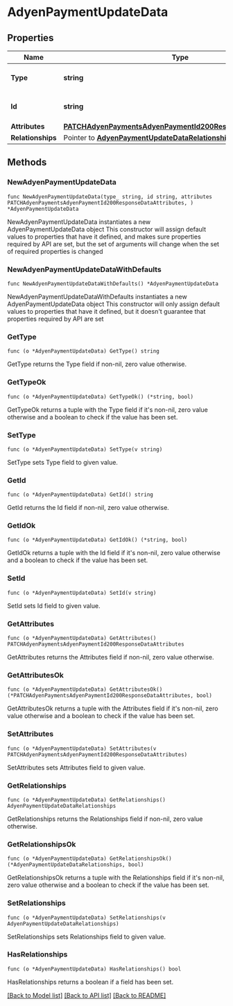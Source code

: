 # AdyenPaymentUpdateData

## Properties

Name | Type | Description | Notes
------------ | ------------- | ------------- | -------------
**Type** | **string** | The resource&#39;s type | 
**Id** | **string** | The resource&#39;s id | 
**Attributes** | [**PATCHAdyenPaymentsAdyenPaymentId200ResponseDataAttributes**](PATCHAdyenPaymentsAdyenPaymentId200ResponseDataAttributes.md) |  | 
**Relationships** | Pointer to [**AdyenPaymentUpdateDataRelationships**](AdyenPaymentUpdateDataRelationships.md) |  | [optional] 

## Methods

### NewAdyenPaymentUpdateData

`func NewAdyenPaymentUpdateData(type_ string, id string, attributes PATCHAdyenPaymentsAdyenPaymentId200ResponseDataAttributes, ) *AdyenPaymentUpdateData`

NewAdyenPaymentUpdateData instantiates a new AdyenPaymentUpdateData object
This constructor will assign default values to properties that have it defined,
and makes sure properties required by API are set, but the set of arguments
will change when the set of required properties is changed

### NewAdyenPaymentUpdateDataWithDefaults

`func NewAdyenPaymentUpdateDataWithDefaults() *AdyenPaymentUpdateData`

NewAdyenPaymentUpdateDataWithDefaults instantiates a new AdyenPaymentUpdateData object
This constructor will only assign default values to properties that have it defined,
but it doesn't guarantee that properties required by API are set

### GetType

`func (o *AdyenPaymentUpdateData) GetType() string`

GetType returns the Type field if non-nil, zero value otherwise.

### GetTypeOk

`func (o *AdyenPaymentUpdateData) GetTypeOk() (*string, bool)`

GetTypeOk returns a tuple with the Type field if it's non-nil, zero value otherwise
and a boolean to check if the value has been set.

### SetType

`func (o *AdyenPaymentUpdateData) SetType(v string)`

SetType sets Type field to given value.


### GetId

`func (o *AdyenPaymentUpdateData) GetId() string`

GetId returns the Id field if non-nil, zero value otherwise.

### GetIdOk

`func (o *AdyenPaymentUpdateData) GetIdOk() (*string, bool)`

GetIdOk returns a tuple with the Id field if it's non-nil, zero value otherwise
and a boolean to check if the value has been set.

### SetId

`func (o *AdyenPaymentUpdateData) SetId(v string)`

SetId sets Id field to given value.


### GetAttributes

`func (o *AdyenPaymentUpdateData) GetAttributes() PATCHAdyenPaymentsAdyenPaymentId200ResponseDataAttributes`

GetAttributes returns the Attributes field if non-nil, zero value otherwise.

### GetAttributesOk

`func (o *AdyenPaymentUpdateData) GetAttributesOk() (*PATCHAdyenPaymentsAdyenPaymentId200ResponseDataAttributes, bool)`

GetAttributesOk returns a tuple with the Attributes field if it's non-nil, zero value otherwise
and a boolean to check if the value has been set.

### SetAttributes

`func (o *AdyenPaymentUpdateData) SetAttributes(v PATCHAdyenPaymentsAdyenPaymentId200ResponseDataAttributes)`

SetAttributes sets Attributes field to given value.


### GetRelationships

`func (o *AdyenPaymentUpdateData) GetRelationships() AdyenPaymentUpdateDataRelationships`

GetRelationships returns the Relationships field if non-nil, zero value otherwise.

### GetRelationshipsOk

`func (o *AdyenPaymentUpdateData) GetRelationshipsOk() (*AdyenPaymentUpdateDataRelationships, bool)`

GetRelationshipsOk returns a tuple with the Relationships field if it's non-nil, zero value otherwise
and a boolean to check if the value has been set.

### SetRelationships

`func (o *AdyenPaymentUpdateData) SetRelationships(v AdyenPaymentUpdateDataRelationships)`

SetRelationships sets Relationships field to given value.

### HasRelationships

`func (o *AdyenPaymentUpdateData) HasRelationships() bool`

HasRelationships returns a boolean if a field has been set.


[[Back to Model list]](../README.md#documentation-for-models) [[Back to API list]](../README.md#documentation-for-api-endpoints) [[Back to README]](../README.md)



